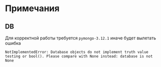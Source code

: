 # Примечания

## DB

Для корректной работы требуется ```pymongo-3.12.1```  иначе будет вылетать ошибка 

```
NotImplementedError: Database objects do not implement truth value testing or bool(). Please compare with None instead: database is not None
```